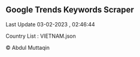 

## Google Trends Keywords Scraper 
 
Last Update 03-02-2023 , 02:46:44

Country List :
VIETNAM.json



© Abdul Muttaqin 
